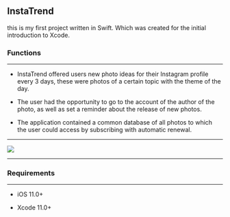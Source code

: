 ## InstaTrend

this is my first project written in Swift. Which was created for the initial introduction to Xcode.

### Functions

____

- InstaTrend offered users new photo ideas for their Instagram profile every 3 days, these were photos of a certain topic with the theme of the day.

- The user had the opportunity to go to the account of the author of the photo, as well as set a reminder about the release of new photos.

- The application contained a common database of all photos to which the user could access by subscribing with automatic renewal.

____

![](https://github.com/PavelLyutikov/InstaTrend/blob/master/Screenshot/Group%20165.png?raw=true)
____

### Requirements

____

- iOS 11.0+

- Xcode 11.0+

